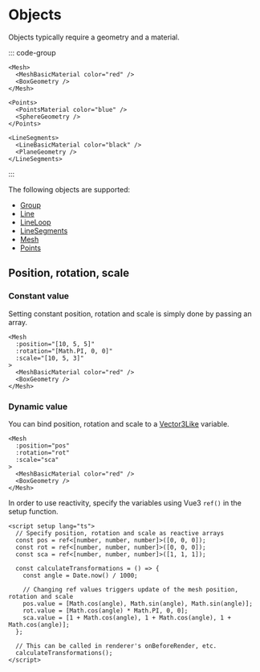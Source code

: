 # Objects

Objects typically require a geometry and a material.

::: code-group
```vue-html [Mesh]
<Mesh>
  <MeshBasicMaterial color="red" />
  <BoxGeometry />
</Mesh>
```

```vue-html [Points]
<Points>
  <PointsMaterial color="blue" />
  <SphereGeometry />
</Points>
```

```vue-html [LineSegments]
<LineSegments>
  <LineBasicMaterial color="black" />
  <PlaneGeometry />
</LineSegments>
```
:::

The following objects are supported:

- [Group](components/Objects/Group)
- [Line](components/Objects/Line)
- [LineLoop](components/Objects/LineLoop)
- [LineSegments](components/Objects/LineSegments)
- [Mesh](components/Objects/Mesh)
- [Points](components/Objects/Points)

## Position, rotation, scale

### Constant value

Setting constant position, rotation and scale is simply done by passing an array.

```vue-html
<Mesh
  :position="[10, 5, 5]"
  :rotation="[Math.PI, 0, 0]"
  :scale="[10, 5, 3]"
>
  <MeshBasicMaterial color="red" />
  <BoxGeometry />
</Mesh>
```

### Dynamic value

You can bind position, rotation and scale to a [Vector3Like](/types#vector3like) variable.

```vue-html
<Mesh
  :position="pos"
  :rotation="rot"
  :scale="sca"
>
  <MeshBasicMaterial color="red" />
  <BoxGeometry />
</Mesh>
```

In order to use reactivity, specify the variables using Vue3 `ref()` in the setup function. 

```vue
<script setup lang="ts">
  // Specify position, rotation and scale as reactive arrays
  const pos = ref<[number, number, number]>([0, 0, 0]);
  const rot = ref<[number, number, number]>([0, 0, 0]);
  const sca = ref<[number, number, number]>([1, 1, 1]);

  const calculateTransformations = () => {
    const angle = Date.now() / 1000;

    // Changing ref values triggers update of the mesh position, rotation and scale 
    pos.value = [Math.cos(angle), Math.sin(angle), Math.sin(angle)];
    rot.value = [Math.cos(angle) * Math.PI, 0, 0];
    sca.value = [1 + Math.cos(angle), 1 + Math.cos(angle), 1 + Math.cos(angle)];
  };

  // This can be called in renderer's onBeforeRender, etc.
  calculateTransformations();
</script>
```
